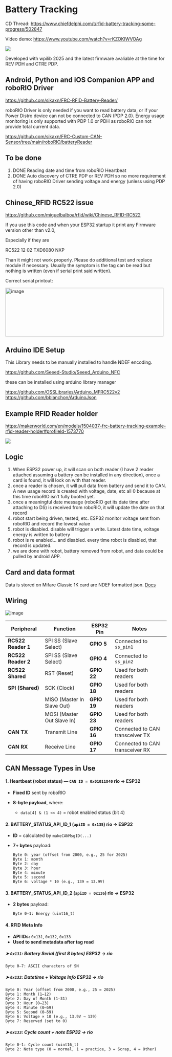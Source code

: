 # Battery Tracking 

CD Thread: https://www.chiefdelphi.com/t/rfid-battery-tracking-some-progress/502847

Video demo: https://www.youtube.com/watch?v=rKZOKIWVOAg

![](../../img/batterytrax.JPG)

Developed with wpilib 2025 and the latest firmware avaliable at the time for REV PDH and CTRE PDP.

## Android, Python and iOS Companion APP and roboRIO Driver


https://github.com/sikaxn/FRC-RFID-Battery-Reader/

roboRIO Driver is only needed if you want to read battery data, or if your Power Distro device can not be connected to CAN (PDP 2.0). Energy usage monitoring is only supported with PDP 1.0 or PDH as roboRIO can not provide total current data.

https://github.com/sikaxn/FRC-Custom-CAN-Sensor/tree/main/roboRIO/batteryReader

## To be done

1. DONE Reading date and time from roboRIO Heartbeat 
2. DONE Auto discovery of CTRE PDP or REV PDH so no more requirement of having roboRIO Driver sending voltage and energy (unless using PDP 2.0)

## Chinese_RFID RC522 issue

https://github.com/miguelbalboa/rfid/wiki/Chinese_RFID-RC522

If you use this code and when your ESP32 startup it print any Firmware version other than v2.0,

Especially if they are

RC522
12 02
TXD6080
NXP

Than it might not work properly. Please do additional test and replace module if necessary. Usually the symptom is the tag can be read but nothing is written (even if serial print said written).

Correct serial printout:

<img width="494" height="152" alt="image" src="https://github.com/user-attachments/assets/bd9d2195-e307-4e94-a34b-cce50eb0967f" />

## Arduino IDE Setup

This Library needs to be manually installed to handle NDEF encoding.

https://github.com/Seeed-Studio/Seeed_Arduino_NFC

these can be installed using arduino library manager

https://github.com/OSSLibraries/Arduino_MFRC522v2
https://github.com/bblanchon/ArduinoJson

## Example RFID Reader holder

https://makerworld.com/en/models/1504037-frc-battery-tracking-example-rfid-reader-holder#profileId-1573770

![](../../img/readerHolder.JPG)

## Logic

1. When ESP32 power up, it will scan on both reader (I have 2 reader attached assuming a battery can be installed in any direction), once a card is found, it will lock on with that reader.
2. once a reader is chosen, it will pull data from battery and send it to CAN.
A new usage record is created with voltage, date, etc all 0 because at this time roboRIO isn’t fully booted yet.
3. once a meaningful date message (roboRIO get its date time after attaching to DS) is received from roboRIO, it will update the date on that record
4. robot start being driven, tested, etc. ESP32 monitor voltage sent from roboRIO and record the lowest value
5. robot is disabled. disable will trigger a write. Latest date time, voltage energy is written to battery
6. robot is re enabled… and disabled. every time robot is disabled, that record is updated.
7. we are done with robot, battery removed from robot, and data could be pulled by android APP.

## Card and data format

Data is stored on Mifare Classic 1K card are NDEF formatted json. [Docs](JSON_Format.md)

## Wiring

![image](../../drawing/BatteryRFID_bb.png)


| Peripheral         | Function                   | ESP32 Pin   | Notes                           |
| ------------------ | -------------------------- | ----------- | ------------------------------- |
| **RC522 Reader 1** | SPI SS (Slave Select)      | **GPIO 5**  | Connected to `ss_pin1`          |
| **RC522 Reader 2** | SPI SS (Slave Select)      | **GPIO 4**  | Connected to `ss_pin2`          |
| **RC522 Shared**   | RST (Reset)                | **GPIO 22** | Used for both readers           |
| **SPI (Shared)**   | SCK (Clock)                | **GPIO 18** | Used for both readers           |
|                    | MISO (Master In Slave Out) | **GPIO 19** | Used for both readers           |
|                    | MOSI (Master Out Slave In) | **GPIO 23** | Used for both readers           |
| **CAN TX**         | Transmit Line              | **GPIO 16** | Connected to CAN transceiver TX |
| **CAN RX**         | Receive Line               | **GPIO 17** | Connected to CAN transceiver RX |

##  **CAN Message Types in Use**

#### 1. **Heartbeat (robot status)** — `CAN ID = 0x01011840` rio -> ESP32

* **Fixed ID** sent by roboRIO
* **8-byte payload**, where:

  * `data[4] & (1 << 4)` = robot enabled status (bit 4)

#### 2. **BATTERY\_STATUS\_API\_ID\_1** (`apiID = 0x135`) rio -> ESP32

* **ID** = calculated by `makeCANMsgID(...)`
* **7+ bytes** payload:

  ```
  Byte 0: year (offset from 2000, e.g., 25 for 2025)
  Byte 1: month
  Byte 2: day
  Byte 3: hour
  Byte 4: minute
  Byte 5: second
  Byte 6: voltage * 10 (e.g., 139 = 13.9V)
  ```

#### 3. **BATTERY\_STATUS\_API\_ID\_2** (`apiID = 0x136`) rio -> ESP32

* **2 bytes** payload:

  ```
  Byte 0–1: Energy (uint16_t)
  ```

#### 4. **RFID Meta Info**

* **API IDs:** `0x131`, `0x132`, `0x133`
* **Used to send metadata after tag read**

##### ➤ `0x131`: Battery Serial (first 8 bytes) ESP32 -> rio

```
Byte 0–7: ASCII characters of SN
```

#####  ➤ `0x132`: **Datetime + Voltage Info** ESP32 -> rio

```
Byte 0: Year (offset from 2000, e.g., 25 = 2025)
Byte 1: Month (1–12)
Byte 2: Day of Month (1–31)
Byte 3: Hour (0–23)
Byte 4: Minute (0–59)
Byte 5: Second (0–59)
Byte 6: Voltage × 10 (e.g., 13.9V → 139)
Byte 7: Reserved (set to 0)
```



##### ➤ `0x133`: Cycle count + note ESP32 -> rio

```
Byte 0–1: Cycle count (uint16_t)
Byte 2: Note type (0 = normal, 1 = practice, 3 = Scrap, 4 = Other)
```

